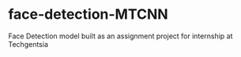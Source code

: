 # face-detection-MTCNN
Face Detection model built as an assignment project for internship at Techgentsia 
